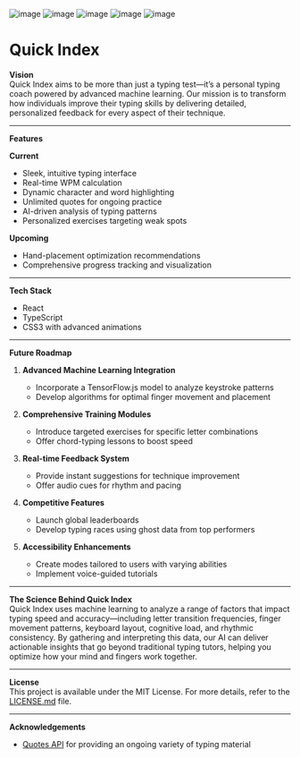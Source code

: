 ![image](https://github.com/user-attachments/assets/c49e63e4-824b-48da-ba55-35eb6630b66f)
![image](https://github.com/user-attachments/assets/5bf8cd9e-b58e-4b53-8fe7-e8a6ca8c68ee)
![image](https://github.com/user-attachments/assets/e7ac74bd-2bed-4622-86e4-eb9c373b49bc)
![image](https://github.com/user-attachments/assets/5486869b-f8dc-46a5-8c1a-0015f6e30920)
![image](https://github.com/user-attachments/assets/f7cfddee-04da-429d-bab4-030377d2cfa2)

# Quick Index

**Vision**  
Quick Index aims to be more than just a typing test—it’s a personal typing coach powered by advanced machine learning. Our mission is to transform how individuals improve their typing skills by delivering detailed, personalized feedback for every aspect of their technique.

---

**Features**

**Current**  
- Sleek, intuitive typing interface  
- Real-time WPM calculation  
- Dynamic character and word highlighting  
- Unlimited quotes for ongoing practice  
- AI-driven analysis of typing patterns  
- Personalized exercises targeting weak spots  

**Upcoming**  
- Hand-placement optimization recommendations  
- Comprehensive progress tracking and visualization  

---

**Tech Stack**  
- React  
- TypeScript  
- CSS3 with advanced animations  

---

**Future Roadmap**  
1. **Advanced Machine Learning Integration**  
   - Incorporate a TensorFlow.js model to analyze keystroke patterns  
   - Develop algorithms for optimal finger movement and placement  

2. **Comprehensive Training Modules**  
   - Introduce targeted exercises for specific letter combinations  
   - Offer chord-typing lessons to boost speed  

3. **Real-time Feedback System**  
   - Provide instant suggestions for technique improvement  
   - Offer audio cues for rhythm and pacing  

4. **Competitive Features**  
   - Launch global leaderboards  
   - Develop typing races using ghost data from top performers  

5. **Accessibility Enhancements**  
   - Create modes tailored to users with varying abilities  
   - Implement voice-guided tutorials  

---

**The Science Behind Quick Index**  
Quick Index uses machine learning to analyze a range of factors that impact typing speed and accuracy—including letter transition frequencies, finger movement patterns, keyboard layout, cognitive load, and rhythmic consistency. By gathering and interpreting this data, our AI can deliver actionable insights that go beyond traditional typing tutors, helping you optimize how your mind and fingers work together.

---


**License**  
This project is available under the MIT License. For more details, refer to the [LICENSE.md](LICENSE.md) file.

---

**Acknowledgements**  
- [Quotes API](https://recite.onrender.com) for providing an ongoing variety of typing material  



